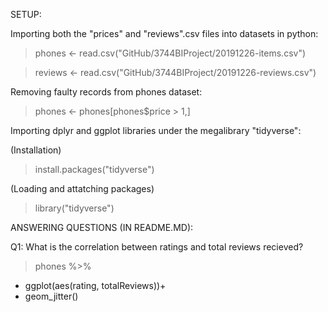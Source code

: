 SETUP:

Importing both the "prices" and "reviews".csv files into datasets in python:

> phones <- read.csv("GitHub/3744BIProject/20191226-items.csv")

> reviews <- read.csv("GitHub/3744BIProject/20191226-reviews.csv")

Removing faulty records from phones dataset:

> phones <- phones[phones$price > 1,]

Importing dplyr and ggplot libraries under the megalibrary "tidyverse":

(Installation)
> install.packages("tidyverse")

(Loading and attatching packages)
> library("tidyverse")


ANSWERING QUESTIONS (IN README.MD):

Q1: What is the correlation between ratings and total reviews recieved?

> phones %>%
+ ggplot(aes(rating, totalReviews))+
+ geom_jitter()